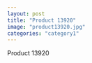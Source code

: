 ```yaml
---
layout: post
title: "Product 13920"
image: "product13920.jpg"
categories: "category1"
---
```

Product 13920

